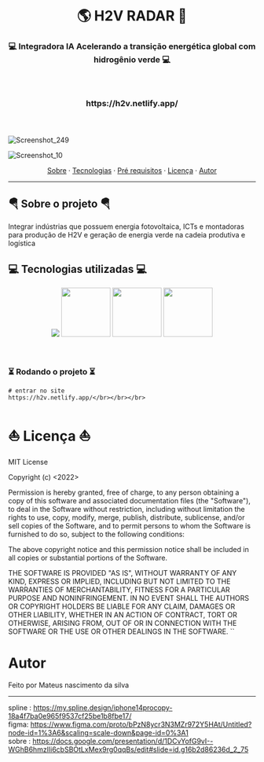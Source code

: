 <h1 align="center">🌎 H2V RADAR 🚛</h1>


<h3 align="center">
    💻 Integradora IA
Acelerando a transição energética global com hidrogênio verde 💻 </br></br></br>
</h3>
<h3 align="center">
https://h2v.netlify.app/</br></br></br>
</h3>

![Screenshot_249](https://user-images.githubusercontent.com/106212780/236872484-6e2d0f9a-997b-4131-b7f6-4a7b56215503.png)


![Screenshot_10](https://user-images.githubusercontent.com/106212780/200646531-dc7553c7-309e-4f09-bebc-79f0467ac935.png)


<p align="center">
  <a href="#sobre">Sobre</a> ·
  <a href="#tecnologias">Tecnologias</a> ·
  <a href="#pre-req">Pré requisitos</a> ·
  <a href="#licença">Licença</a> ·
  <a href="#autor">Autor</a>
</p>



---

<div id="sobre"></div>

<h2> 🪂 Sobre o projeto 🪂 </h2>

Integrar indústrias que possuem
energia fotovoltaica, ICTs e montadoras para produção de H2V e geração de energia verde
na cadeia produtiva e logística




<div id="tecnologias"></div>

<h2>💻 Tecnologias utilizadas 💻</h2>

<div align="center">
    <img src="https://helpdev.eu/wp-content/uploads/2018/11/react_native.png"/>
   <img src="https://cdn.jsdelivr.net/gh/devicons/devicon/icons/javascript/javascript-original.svg" width="100px"/>
   
   <img src="https://cdn.jsdelivr.net/gh/devicons/devicon/icons/html5/html5-original.svg" width="100px" />

   <img src="https://cdn.jsdelivr.net/gh/devicons/devicon/icons/css3/css3-original.svg" width="100px" />
</div> </br></br>





### ⏳ Rodando o projeto ⏳

```
# entrar no site 
https://h2v.netlify.app/</br></br></br>

```


<div id="licença"></div>

<h1>⛵ Licença ⛵</h1>

MIT License

Copyright (c) <2022> 

Permission is hereby granted, free of charge, to any person obtaining a copy
of this software and associated documentation files (the "Software"), to deal
in the Software without restriction, including without limitation the rights
to use, copy, modify, merge, publish, distribute, sublicense, and/or sell
copies of the Software, and to permit persons to whom the Software is
furnished to do so, subject to the following conditions:

The above copyright notice and this permission notice shall be included in all
copies or substantial portions of the Software.

THE SOFTWARE IS PROVIDED "AS IS", WITHOUT WARRANTY OF ANY KIND, EXPRESS OR
IMPLIED, INCLUDING BUT NOT LIMITED TO THE WARRANTIES OF MERCHANTABILITY,
FITNESS FOR A PARTICULAR PURPOSE AND NONINFRINGEMENT. IN NO EVENT SHALL THE
AUTHORS OR COPYRIGHT HOLDERS BE LIABLE FOR ANY CLAIM, DAMAGES OR OTHER
LIABILITY, WHETHER IN AN ACTION OF CONTRACT, TORT OR OTHERWISE, ARISING FROM,
OUT OF OR IN CONNECTION WITH THE SOFTWARE OR THE USE OR OTHER DEALINGS IN THE
SOFTWARE.
``

<div id="autor"></div>

<h1> Autor </h1>

Feito por Mateus nascimento da silva

---

spline : https://my.spline.design/iphone14procopy-18a4f7ba0e965f9537cf25be1b8fbe17/
<br/>
figma: https://www.figma.com/proto/bPzN8ycr3N3MZr972Y5HAt/Untitled?node-id=1%3A6&scaling=scale-down&page-id=0%3A1
<br/>
sobre : https://docs.google.com/presentation/d/1DCvYofG9vI--WGhB6hmzlIi6cbSBOtLxMex9rg0qqBs/edit#slide=id.g16b2d86236d_2_75


